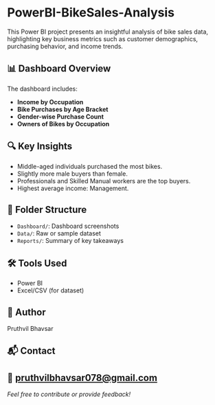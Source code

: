 # PowerBI-BikeSales-Analysis

This Power BI project presents an insightful analysis of bike sales data, highlighting key business metrics such as customer demographics, purchasing behavior, and income trends.

## 📊 Dashboard Overview

The dashboard includes:
- **Income by Occupation**
- **Bike Purchases by Age Bracket**
- **Gender-wise Purchase Count**
- **Owners of Bikes by Occupation**

## 🔍 Key Insights
- Middle-aged individuals purchased the most bikes.
- Slightly more male buyers than female.
- Professionals and Skilled Manual workers are the top buyers.
- Highest average income: Management.

## 📁 Folder Structure
- `Dashboard/`: Dashboard screenshots
- `Data/`: Raw or sample dataset
- `Reports/`: Summary of key takeaways

## 🛠 Tools Used
- Power BI
- Excel/CSV (for dataset)

## 📌 Author
Pruthvil Bhavsar

## 📬 Contact
📧 pruthvilbhavsar078@gmail.com  
---

*Feel free to contribute or provide feedback!*
